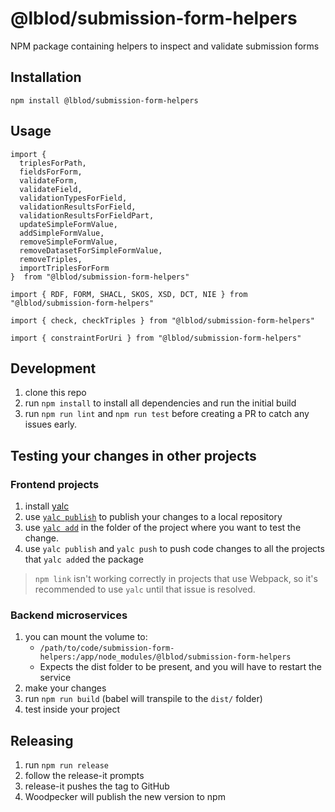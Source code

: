 # @lblod/submission-form-helpers
NPM package containing helpers to inspect and validate submission forms

## Installation
`npm install @lblod/submission-form-helpers`

## Usage
```
import {
  triplesForPath,
  fieldsForForm,
  validateForm,
  validateField,
  validationTypesForField,
  validationResultsForField,
  validationResultsForFieldPart,
  updateSimpleFormValue,
  addSimpleFormValue,
  removeSimpleFormValue,
  removeDatasetForSimpleFormValue,
  removeTriples,
  importTriplesForForm
}  from "@lblod/submission-form-helpers"

import { RDF, FORM, SHACL, SKOS, XSD, DCT, NIE } from "@lblod/submission-form-helpers"

import { check, checkTriples } from "@lblod/submission-form-helpers"

import { constraintForUri } from "@lblod/submission-form-helpers"
```

## Development
1. clone this repo
2. run `npm install` to install all dependencies and run the initial build
3. run `npm run lint` and `npm run test` before creating a PR to catch any issues early.

## Testing your changes in other projects
### Frontend projects
1. install [yalc](https://github.com/wclr/yalc)
2. use [`yalc publish`](https://github.com/wclr/yalc) to publish your changes to a local repository
3. use [`yalc add`](https://github.com/wclr/yalc#add) in the folder of the project where you want to test the change.
4. use `yalc publish` and `yalc push` to push code changes to all the projects that `yalc add`ed the package

> `npm link` isn't working correctly in projects that use Webpack, so it's recommended to use `yalc` until that issue is resolved.

### Backend microservices
1. you can mount the volume to:
    - `/path/to/code/submission-form-helpers:/app/node_modules/@lblod/submission-form-helpers`
    - Expects the dist folder to be present, and you will have to restart the service
2. make your changes
3. run `npm run build` (babel will transpile to the `dist/` folder)
4. test inside your project

## Releasing
1. run `npm run release`
2. follow the release-it prompts
3. release-it pushes the tag to GitHub
4. Woodpecker will publish the new version to npm
